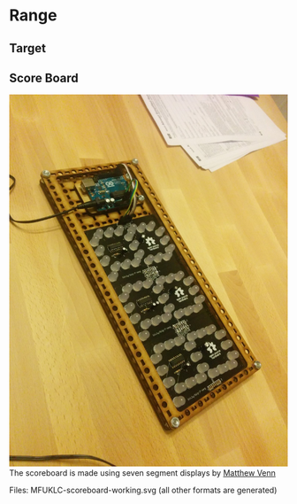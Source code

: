 # Range

## Target

## Score Board  
![Scoreboard](MFUKLC-scoreboard.jpg)   
The scoreboard is made using seven segment displays by [Matthew Venn](https://github.com/mattvenn/big-led-driver)

Files: MFUKLC-scoreboard-working.svg (all other formats are generated)